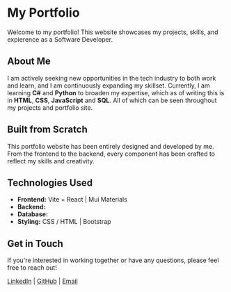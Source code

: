 # My Portfolio

Welcome to my portfolio! This website showcases my projects, skills, and expierence as a Software Developer.

## About Me

I am actively seeking new opportunities in the tech industry to both work and learn, and I am continuously expanding my skillset. Currently, I am learning **C#** and **Python** to broaden my expertise, which as of writing this is in **HTML**, **CSS**, **JavaScript** and **SQL**. All of which can be seen throughout my projects and portfolio site.

## Built from Scratch

This portfolio website has been entirely designed and developed by me. From the frontend to the backend, every component has been crafted to reflect my skills and creativity.

## Technologies Used

- **Frontend:** Vite + React | Mui Materials
- **Backend:** 
- **Database:** 
- **Styling:** CSS / HTML | Bootstrap

## Get in Touch

If you're interested in working together or have any questions, please feel free to reach out!

[LinkedIn](https://www.linkedin.com/in/toni-l-13aa38137/) | [GitHub](https://github.com/WiccanWolf/) | [Email](mailto:wiccanwolfdev@gmail.com)
